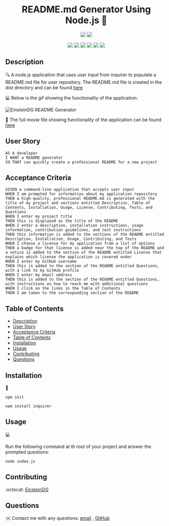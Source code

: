 
<h1 align="center">README.md Generator Using Node.js 👋</h1>
   
  
<p align="center">
    <img src="https://img.shields.io/github/languages/top/jpd61/README-generator"  />
    <img src="https://img.shields.io/github/issues/EinsteinDG/Professional-ReadMe-Generator" />
  
<p align="center">
    <img src="https://img.shields.io/badge/Javascript-yellow" />
    <img src="https://img.shields.io/badge/jQuery-blue"  />
    <img src="https://img.shields.io/badge/-node.js-green" />
    <img src="https://img.shields.io/badge/-inquirer-red" >
    <img src="https://img.shields.io/badge/-screencastify-lightgrey" />
    <img src="https://img.shields.io/badge/-json-orange" />
</p>
   
## Description
  
🔍 A node.js application that uses user input from inquirer to populate a README.md file for user repository. The README.md file is created in the dist directory and can be found [here](.dist/README.md)  
  
💻 Below is the gif showing the functionality of the application:
  
![EinsteinDG README Generator](./src/readme-generator.gif)
  
🎥 The full movie file showing functionality of the application can be found [here](./src/readme-generator-movie.webm)  
  
## User Story
  
```
AS A developer
I WANT a README generator
SO THAT can quickly create a professional README for a new project 
```
  
## Acceptance Criteria
  
``` 
GIVEN a command-line application that accepts user input
WHEN I am prompted for information about my application repository
THEN a high-quality, professional README.md is generated with the title of my project and sections entitled Description, Table of Contents, Installation, Usage, License, Contributing, Tests, and Questions
WHEN I enter my project title
THEN this is displayed as the title of the README
WHEN I enter a description, installation instructions, usage information, contribution guidelines, and test instructions
THEN this information is added to the sections of the README entitled Description, Installation, Usage, Contributing, and Tests
WHEN I choose a license for my application from a list of options
THEN a badge for that license is added near the top of the README and a notice is added to the section of the README entitled License that explains which license the application is covered under
WHEN I enter my GitHub username
THEN this is added to the section of the README entitled Questions, with a link to my GitHub profile
WHEN I enter my email address
THEN this is added to the section of the README entitled Questions, with instructions on how to reach me with additional questions
WHEN I click on the links in the Table of Contents
THEN I am taken to the corresponding section of the README
```
  
## Table of Contents
- [Description](#description)
- [User Story](#user-story)
- [Acceptance Criteria](#acceptance-criteria)
- [Table of Contents](#table-of-contents)
- [Installation](#installation)
- [Usage](#usage)
- [Contributing](#contributing)
- [Questions](#questions)

## Installation
💾   
  
`npm init`
  
`npm install inquirer`
  
## Usage
💻   
  
Run the following command at th root of your project and answer the prompted questions:
  
`node index.js`

## Contributing
:octocat: [EinsteinDG](https://github.com/EinsteinDG)

## Questions
✉️ Contact me with any questions: [email](enty84@gmail.com) , [GitHub](https://github.com/EinsteinDG)<br />

    